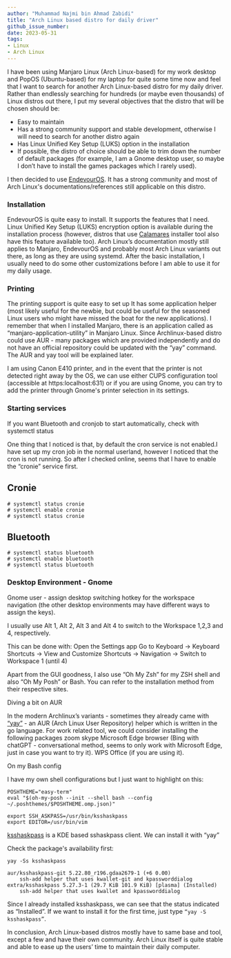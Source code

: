 ```yaml
---
author: "Muhammad Najmi bin Ahmad Zabidi"
title: "Arch Linux based distro for daily driver"
github_issue_number: 
date: 2023-05-31
tags:
- Linux
- Arch Linux
---
```


I have been using Manjaro Linux (Arch Linux-based) for my work desktop and PopOS (Ubuntu-based) for my laptop for quite some time now and feel that I want to search for another Arch Linux-based distro for my daily driver. Rather than endlessly searching for hundreds (or maybe even thousands) of Linux distros out there, I put my several objectives that the distro that will be chosen should be:
- Easy to maintain 
- Has a strong community support and stable development, otherwise I will need to search for another distro again
- Has Linux Unified Key Setup (LUKS) option in the installation
- If possible, the distro of choice should be able to trim down the number of default packages (for example, I am a Gnome desktop user, so maybe I don’t have to install the games packages which I rarely used). 

I then decided to use [EndevourOS](https://endeavouros.com). It has a strong community and most of Arch Linux's documentations/references still applicable on this distro.

### Installation
EndevourOS is quite easy to install. It supports the features that I need. Linux Unified Key Setup (LUKS) encryption option is available during the installation process (however, distros that use [Calamares](https://calamares.io) installer tool also have this feature available too). Arch Linux’s documentation mostly still applies to Manjaro, EndevourOS and probably most Arch Linux variants out there, as long as they are using systemd. After the basic installation, I usually need to do some other customizations before I am able to use it for my daily usage.

### Printing
The printing support is quite easy to set up
It has some application helper (most likely useful for the newbie, but could be useful for the seasoned Linux users who might have missed the boat for the new applications). I remember that when I installed Manjaro, there is an application called as “manjaro-application-utility” in Manjaro Linux. Since Archlinux-based distro could use AUR - many packages which are provided independently and do not have an official repository could be updated with the “yay” command. The AUR and yay tool will be explained later. 

I am using Canon E410 printer, and in the event that the printer is not detected right away by the OS, we can use either CUPS configuration tool (accessible at https:localhost:631) or if you are using Gnome, you can try to add the printer through Gnome's printer selection in its settings. 

### Starting services
If you want Bluetooth and cronjob to start automatically, check with
systemctl <service name> status

One thing that I noticed is that, by default the cron service is not enabled.I  have set up my cron job in the normal userland, however I noticed that the cron is not running. So after I checked online, seems that I have to enable the “cronie” service first.

## Cronie
```plain
# systemctl status cronie
# systemctl enable cronie
# systemctl status cronie
```

##  Bluetooth
```plain
# systemctl status bluetooth
# systemctl enable bluetooth
# systemctl status bluetooth
```

### Desktop Environment - Gnome
  
Gnome user - assign desktop switching hotkey for the workspace navigation (the other desktop environments may have different ways to assign the keys). 

I usually use Alt 1, Alt 2, Alt 3 and Alt 4 to switch to the Workspace 1,2,3 and 4, respectively.

This can be done with:
Open the Settings app
Go to Keyboard -> Keyboard Shortcuts -> View and Customize Shortcuts -> Navigation -> Switch to Workspace 1 (until 4)

Apart from the GUI goodness, I also use “Oh My Zsh” for my ZSH shell and also “Oh My Posh” or Bash. You can refer to the installation method from their respective sites.

Diving a bit on AUR

In the modern Archlinux’s variants - sometimes they already came with [“yay”](https://aur.archlinux.org/packages/yay-git) - an AUR (Arch Linux User Repository) helper which is written in the go language. For work related tool, we could consider installing the following packages
zoom
skype
Microsoft Edge browser (Bing with chatGPT - conversational method, seems to only work with Microsoft Edge, just in case you want to try it).
WPS Office (if you are using it).

On my Bash config

I have my own shell configurations but I just want to highlight on this:
```plain
POSHTHEME="easy-term"
eval "$(oh-my-posh --init --shell bash --config ~/.poshthemes/$POSHTHEME.omp.json)"

export SSH_ASKPASS=/usr/bin/ksshaskpass
export EDITOR=/usr/bin/vim
```
  
[ksshaskpass](https://invent.kde.org/plasma/ksshaskpass) is a KDE based sshaskpass client. We can install it with “yay”

Check the package's availability first:
```plain
yay -Ss ksshaskpass

aur/ksshaskpass-git 5.22.80_r196.gdaa2679-1 (+6 0.00) 
    ssh-add helper that uses kwallet-git and kpassworddialog
extra/ksshaskpass 5.27.3-1 (29.7 KiB 101.9 KiB) [plasma] (Installed)
    ssh-add helper that uses kwallet and kpassworddialog
```
Since I already installed ksshaskpass, we can see that the status indicated as “Installed”. If we want to install it for the first time, just type ```“yay -S ksshaskpass”```.

In conclusion, Arch Linux-based distros mostly have to same base and tool, except a few and have their own community. Arch Linux itself  is quite stable and able to ease up the users’ time to maintain their daily computer. 
